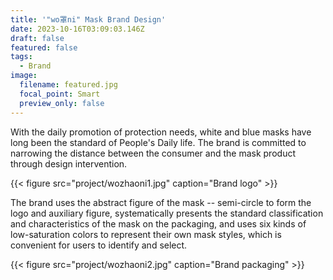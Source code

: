 ```yaml
---
title: '"wo罩ni" Mask Brand Design'
date: 2023-10-16T03:09:03.146Z
draft: false
featured: false
tags:
  - Brand
image:
  filename: featured.jpg
  focal_point: Smart
  preview_only: false
---
```

With the daily promotion of protection needs, white and blue masks have long been the standard of People's Daily life. The brand is committed to narrowing the distance between the consumer and the mask product through design intervention.

{{< figure src="project/wozhaoni1.jpg" caption="Brand logo" >}}

The brand uses the abstract figure of the mask -- semi-circle to form the logo and auxiliary figure, systematically presents the standard classification and characteristics of the mask on the packaging, and uses six kinds of low-saturation colors to represent their own mask styles, which is convenient for users to identify and select.

{{< figure src="project/wozhaoni2.jpg" caption="Brand packaging" >}}